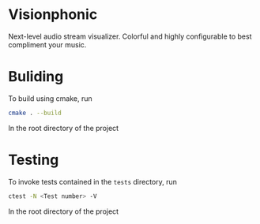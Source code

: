 # Visionphonic

Next-level audio stream visualizer. Colorful and highly configurable to best compliment your music.

# Buliding
To build using cmake, run
```bash
cmake . --build
```
In the root directory of the project
# Testing
To invoke tests contained in the `tests` directory, run
```bash
ctest -N <Test number> -V
```
In the root directory of the project
